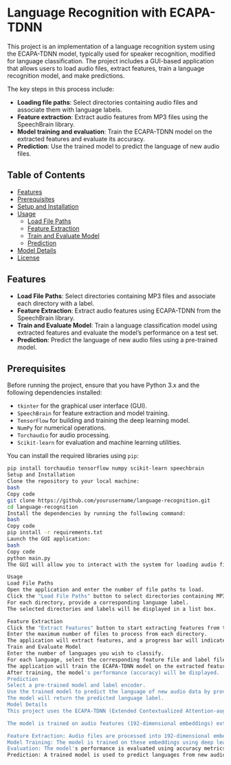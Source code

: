 # Language Recognition with ECAPA-TDNN

This project is an implementation of a language recognition system using the ECAPA-TDNN model, typically used for speaker recognition, modified for language classification. The project includes a GUI-based application that allows users to load audio files, extract features, train a language recognition model, and make predictions.

The key steps in this process include:
- **Loading file paths**: Select directories containing audio files and associate them with language labels.
- **Feature extraction**: Extract audio features from MP3 files using the SpeechBrain library.
- **Model training and evaluation**: Train the ECAPA-TDNN model on the extracted features and evaluate its accuracy.
- **Prediction**: Use the trained model to predict the language of new audio files.

## Table of Contents

- [Features](#features)
- [Prerequisites](#prerequisites)
- [Setup and Installation](#setup-and-installation)
- [Usage](#usage)
  - [Load File Paths](#load-file-paths)
  - [Feature Extraction](#feature-extraction)
  - [Train and Evaluate Model](#train-and-evaluate-model)
  - [Prediction](#prediction)
- [Model Details](#model-details)
- [License](#license)

## Features

- **Load File Paths**: Select directories containing MP3 files and associate each directory with a label.
- **Feature Extraction**: Extract audio features using ECAPA-TDNN from the SpeechBrain library.
- **Train and Evaluate Model**: Train a language classification model using extracted features and evaluate the model’s performance on a test set.
- **Prediction**: Predict the language of new audio files using a pre-trained model.

## Prerequisites

Before running the project, ensure that you have Python 3.x and the following dependencies installed:

- `tkinter` for the graphical user interface (GUI).
- `SpeechBrain` for feature extraction and model training.
- `TensorFlow` for building and training the deep learning model.
- `NumPy` for numerical operations.
- `Torchaudio` for audio processing.
- `Scikit-learn` for evaluation and machine learning utilities.

You can install the required libraries using `pip`:

```bash
pip install torchaudio tensorflow numpy scikit-learn speechbrain
Setup and Installation
Clone the repository to your local machine:
bash
Copy code
git clone https://github.com/yourusername/language-recognition.git
cd language-recognition
Install the dependencies by running the following command:
bash
Copy code
pip install -r requirements.txt
Launch the GUI application:
bash
Copy code
python main.py
The GUI will allow you to interact with the system for loading audio files, extracting features, training the model, and making predictions.

Usage
Load File Paths
Open the application and enter the number of file paths to load.
Click the "Load File Paths" button to select directories containing MP3 files.
For each directory, provide a corresponding language label.
The selected directories and labels will be displayed in a list box.

Feature Extraction
Click the "Extract Features" button to start extracting features from the selected MP3 files.
Enter the maximum number of files to process from each directory.
The application will extract features, and a progress bar will indicate the status.
Train and Evaluate Model
Enter the number of languages you wish to classify.
For each language, select the corresponding feature file and label file.
The application will train the ECAPA-TDNN model on the extracted features and evaluate the model on a test set.
After training, the model's performance (accuracy) will be displayed.
Prediction
Select a pre-trained model and label encoder.
Use the trained model to predict the language of new audio data by providing an audio file.
The model will return the predicted language label.
Model Details
This project uses the ECAPA-TDNN (Extended Contextualized Attention-augmented Time Delay Neural Network) model, a robust model for speaker recognition, modified for language classification.

The model is trained on audio features (192-dimensional embeddings) extracted from the provided audio files and predicts one of several possible languages based on the audio content. The steps involved in model training are:

Feature Extraction: Audio files are processed into 192-dimensional embeddings using ECAPA-TDNN.
Model Training: The model is trained on these embeddings using deep learning techniques.
Evaluation: The model's performance is evaluated using accuracy metrics on a test set.
Prediction: A trained model is used to predict languages from new audio inputs.
